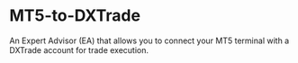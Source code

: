 # MT5-to-DXTrade
An Expert Advisor (EA) that allows you to connect your MT5 terminal with a DXTrade account for trade execution.
